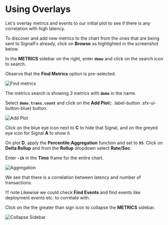 # Using Overlays

Let's overlay metrics and events to our initial plot to see if there is any correlation with high latency.

To discover and add new metrics to the chart from the ones that are being sent to SignalFx already, click on **Browse** as highlighted in the screenshot below.

In the **METRICS** sidebar on the right, enter **`demo`** and click on the search icon to search.

Observe that the **Find Metrics** option is pre-selected.

![Find metrics](../images/dashboards/M1-l1-25.png)

The metrics search is showing 3 metrics with **`demo`** in the name.

Select **`demo.trans.count`** and click on the **Add Plot**{: .label-button .sfx-ui-button-blue} button.

![Add Plot](../images/dashboards/M1-l1-26.png)

Click on the blue eye icon next to **C** to hide that Signal, and on the greyed eye icon for Signal **A** to show it.

On plot **D**, apply the **Percentile:Aggregation** function and set to **`95`**. Click on **Delta Rollup** and from the **Rollup** dropdown select **Rate/Sec**.

Enter **`-1h`** in the **Time** frame for the entire chart.

![Aggregation](../images/dashboards/M1-l1-27.png)

We see that there is a correlation between latency and number of transactions.

!!! note
    Likewise we could check **Find Events** and find events like deployment events etc. to correlate with.

Click on the the greater than sign icon to collapse the **METRICS** sidebar.

![Collapse Sidebar](../images/dashboards/M1-l1-28.png)
